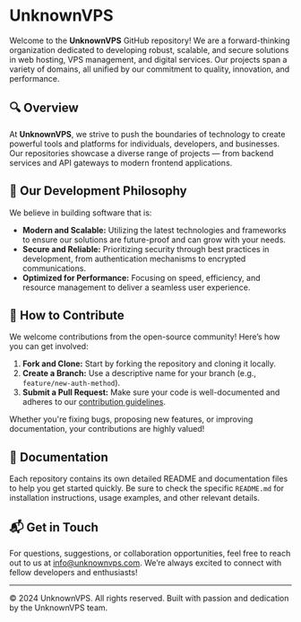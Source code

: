 # UnknownVPS

Welcome to the **UnknownVPS** GitHub repository! We are a forward-thinking organization dedicated to developing robust, scalable, and secure solutions in web hosting, VPS management, and digital services. Our projects span a variety of domains, all unified by our commitment to quality, innovation, and performance.

## 🔍 Overview

At **UnknownVPS**, we strive to push the boundaries of technology to create powerful tools and platforms for individuals, developers, and businesses. Our repositories showcase a diverse range of projects — from backend services and API gateways to modern frontend applications.

## 🚀 Our Development Philosophy

We believe in building software that is:

- **Modern and Scalable:** Utilizing the latest technologies and frameworks to ensure our solutions are future-proof and can grow with your needs.
- **Secure and Reliable:** Prioritizing security through best practices in development, from authentication mechanisms to encrypted communications.
- **Optimized for Performance:** Focusing on speed, efficiency, and resource management to deliver a seamless user experience.

## 🤝 How to Contribute

We welcome contributions from the open-source community! Here’s how you can get involved:

1. **Fork and Clone:** Start by forking the repository and cloning it locally.
2. **Create a Branch:** Use a descriptive name for your branch (e.g., `feature/new-auth-method`).
3. **Submit a Pull Request:** Make sure your code is well-documented and adheres to our [contribution guidelines](CONTRIBUTING.md).

Whether you're fixing bugs, proposing new features, or improving documentation, your contributions are highly valued!

## 📖 Documentation

Each repository contains its own detailed README and documentation files to help you get started quickly. Be sure to check the specific `README.md` for installation instructions, usage examples, and other relevant details.

## 📬 Get in Touch

For questions, suggestions, or collaboration opportunities, feel free to reach out to us at [info@unknownvps.com](mailto:admin@unknownvps.com). We’re always excited to connect with fellow developers and enthusiasts!

---

© 2024 UnknownVPS. All rights reserved. Built with passion and dedication by the UnknownVPS team.
